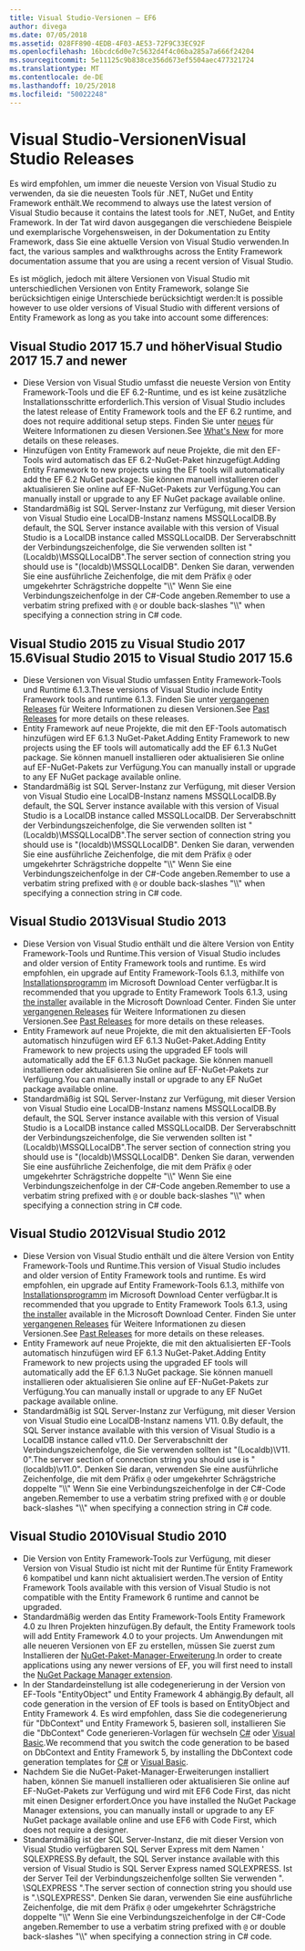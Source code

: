 ```yaml
---
title: Visual Studio-Versionen – EF6
author: divega
ms.date: 07/05/2018
ms.assetid: 028FF890-4EDB-4F03-AE53-72F9C33EC92F
ms.openlocfilehash: 16bcdc6d0e7c5632d4f4c06ba285a7a666f24204
ms.sourcegitcommit: 5e11125c9b838ce356d673ef5504aec477321724
ms.translationtype: MT
ms.contentlocale: de-DE
ms.lasthandoff: 10/25/2018
ms.locfileid: "50022248"
---
```

# <a name="visual-studio-releases"></a><span data-ttu-id="4fab5-102">Visual Studio-Versionen</span><span class="sxs-lookup"><span data-stu-id="4fab5-102">Visual Studio Releases</span></span>

<span data-ttu-id="4fab5-103">Es wird empfohlen, um immer die neueste Version von Visual Studio zu verwenden, da sie die neuesten Tools für .NET, NuGet und Entity Framework enthält.</span><span class="sxs-lookup"><span data-stu-id="4fab5-103">We recommend to always use the latest version of Visual Studio because it contains the latest tools for .NET, NuGet, and Entity Framework.</span></span>
<span data-ttu-id="4fab5-104">In der Tat wird davon ausgegangen die verschiedene Beispiele und exemplarische Vorgehensweisen, in der Dokumentation zu Entity Framework, dass Sie eine aktuelle Version von Visual Studio verwenden.</span><span class="sxs-lookup"><span data-stu-id="4fab5-104">In fact, the various samples and walkthroughs across the Entity Framework documentation assume that you are using a recent version of Visual Studio.</span></span>

<span data-ttu-id="4fab5-105">Es ist möglich, jedoch mit ältere Versionen von Visual Studio mit unterschiedlichen Versionen von Entity Framework, solange Sie berücksichtigen einige Unterschiede berücksichtigt werden:</span><span class="sxs-lookup"><span data-stu-id="4fab5-105">It is possible however to use older versions of Visual Studio with different versions of Entity Framework as long as you take into account some differences:</span></span>

## <a name="visual-studio-2017-157-and-newer"></a><span data-ttu-id="4fab5-106">Visual Studio 2017 15.7 und höher</span><span class="sxs-lookup"><span data-stu-id="4fab5-106">Visual Studio 2017 15.7 and newer</span></span>

- <span data-ttu-id="4fab5-107">Diese Version von Visual Studio umfasst die neueste Version von Entity Framework-Tools und die EF 6.2-Runtime, und es ist keine zusätzliche Installationsschritte erforderlich.</span><span class="sxs-lookup"><span data-stu-id="4fab5-107">This version of Visual Studio includes the latest release of Entity Framework tools and the EF 6.2 runtime, and does not require additional setup steps.</span></span>
<span data-ttu-id="4fab5-108">Finden Sie unter [neues](~/ef6/what-is-new/index.md) für Weitere Informationen zu diesen Versionen.</span><span class="sxs-lookup"><span data-stu-id="4fab5-108">See [What's New](~/ef6/what-is-new/index.md) for more details on these releases.</span></span>
- <span data-ttu-id="4fab5-109">Hinzufügen von Entity Framework auf neue Projekte, die mit den EF-Tools wird automatisch das EF 6.2-NuGet-Paket hinzugefügt.</span><span class="sxs-lookup"><span data-stu-id="4fab5-109">Adding Entity Framework to new projects using the EF tools will automatically add the EF 6.2 NuGet package.</span></span>
<span data-ttu-id="4fab5-110">Sie können manuell installieren oder aktualisieren Sie online auf EF-NuGet-Pakets zur Verfügung.</span><span class="sxs-lookup"><span data-stu-id="4fab5-110">You can manually install or upgrade to any EF NuGet package available online.</span></span>
- <span data-ttu-id="4fab5-111">Standardmäßig ist SQL Server-Instanz zur Verfügung, mit dieser Version von Visual Studio eine LocalDB-Instanz namens MSSQLLocalDB.</span><span class="sxs-lookup"><span data-stu-id="4fab5-111">By default, the SQL Server instance available with this version of Visual Studio is a LocalDB instance called MSSQLLocalDB.</span></span>
<span data-ttu-id="4fab5-112">Der Serverabschnitt der Verbindungszeichenfolge, die Sie verwenden sollten ist "(Localdb)\\MSSQLLocalDB".</span><span class="sxs-lookup"><span data-stu-id="4fab5-112">The server section of connection string you should use is "(localdb)\\MSSQLLocalDB".</span></span>
<span data-ttu-id="4fab5-113">Denken Sie daran, verwenden Sie eine ausführliche Zeichenfolge, die mit dem Präfix `@` oder umgekehrter Schrägstriche doppelte "\\\\" Wenn Sie eine Verbindungszeichenfolge in der C#-Code angeben.</span><span class="sxs-lookup"><span data-stu-id="4fab5-113">Remember to use a verbatim string prefixed with `@` or double back-slashes "\\\\" when specifying a connection string in C# code.</span></span>  


## <a name="visual-studio-2015-to-visual-studio-2017-156"></a><span data-ttu-id="4fab5-114">Visual Studio 2015 zu Visual Studio 2017 15.6</span><span class="sxs-lookup"><span data-stu-id="4fab5-114">Visual Studio 2015 to Visual Studio 2017 15.6</span></span>

- <span data-ttu-id="4fab5-115">Diese Versionen von Visual Studio umfassen Entity Framework-Tools und Runtime 6.1.3.</span><span class="sxs-lookup"><span data-stu-id="4fab5-115">These versions of Visual Studio include Entity Framework tools and runtime 6.1.3.</span></span>
<span data-ttu-id="4fab5-116">Finden Sie unter [vergangenen Releases](~/ef6/what-is-new/past-releases.md#ef-613) für Weitere Informationen zu diesen Versionen.</span><span class="sxs-lookup"><span data-stu-id="4fab5-116">See [Past Releases](~/ef6/what-is-new/past-releases.md#ef-613) for more details on these releases.</span></span>
- <span data-ttu-id="4fab5-117">Entity Framework auf neue Projekte, die mit den EF-Tools automatisch hinzufügen wird EF 6.1.3 NuGet-Paket.</span><span class="sxs-lookup"><span data-stu-id="4fab5-117">Adding Entity Framework to new projects using the EF tools will automatically add the EF 6.1.3 NuGet package.</span></span>
<span data-ttu-id="4fab5-118">Sie können manuell installieren oder aktualisieren Sie online auf EF-NuGet-Pakets zur Verfügung.</span><span class="sxs-lookup"><span data-stu-id="4fab5-118">You can manually install or upgrade to any EF NuGet package available online.</span></span>
- <span data-ttu-id="4fab5-119">Standardmäßig ist SQL Server-Instanz zur Verfügung, mit dieser Version von Visual Studio eine LocalDB-Instanz namens MSSQLLocalDB.</span><span class="sxs-lookup"><span data-stu-id="4fab5-119">By default, the SQL Server instance available with this version of Visual Studio is a LocalDB instance called MSSQLLocalDB.</span></span>
<span data-ttu-id="4fab5-120">Der Serverabschnitt der Verbindungszeichenfolge, die Sie verwenden sollten ist "(Localdb)\\MSSQLLocalDB".</span><span class="sxs-lookup"><span data-stu-id="4fab5-120">The server section of connection string you should use is "(localdb)\\MSSQLLocalDB".</span></span>
<span data-ttu-id="4fab5-121">Denken Sie daran, verwenden Sie eine ausführliche Zeichenfolge, die mit dem Präfix `@` oder umgekehrter Schrägstriche doppelte "\\\\" Wenn Sie eine Verbindungszeichenfolge in der C#-Code angeben.</span><span class="sxs-lookup"><span data-stu-id="4fab5-121">Remember to use a verbatim string prefixed with `@` or double back-slashes "\\\\" when specifying a connection string in C# code.</span></span>  


## <a name="visual-studio-2013"></a><span data-ttu-id="4fab5-122">Visual Studio 2013</span><span class="sxs-lookup"><span data-stu-id="4fab5-122">Visual Studio 2013</span></span>
- <span data-ttu-id="4fab5-123">Diese Version von Visual Studio enthält und die ältere Version von Entity Framework-Tools und Runtime.</span><span class="sxs-lookup"><span data-stu-id="4fab5-123">This version of Visual Studio includes and older version of Entity Framework tools and runtime.</span></span>
<span data-ttu-id="4fab5-124">Es wird empfohlen, ein upgrade auf Entity Framework-Tools 6.1.3, mithilfe von [Installationsprogramm](https://www.microsoft.com/download/details.aspx?id=40762) im Microsoft Download Center verfügbar.</span><span class="sxs-lookup"><span data-stu-id="4fab5-124">It is recommended that you upgrade to Entity Framework Tools 6.1.3, using [the installer](https://www.microsoft.com/download/details.aspx?id=40762) available in the Microsoft Download Center.</span></span>
<span data-ttu-id="4fab5-125">Finden Sie unter [vergangenen Releases](~/ef6/what-is-new/past-releases.md#ef-613) für Weitere Informationen zu diesen Versionen.</span><span class="sxs-lookup"><span data-stu-id="4fab5-125">See [Past Releases](~/ef6/what-is-new/past-releases.md#ef-613) for more details on these releases.</span></span>
- <span data-ttu-id="4fab5-126">Entity Framework auf neue Projekte, die mit den aktualisierten EF-Tools automatisch hinzufügen wird EF 6.1.3 NuGet-Paket.</span><span class="sxs-lookup"><span data-stu-id="4fab5-126">Adding Entity Framework to new projects using the upgraded EF tools will automatically add the EF 6.1.3 NuGet package.</span></span>
<span data-ttu-id="4fab5-127">Sie können manuell installieren oder aktualisieren Sie online auf EF-NuGet-Pakets zur Verfügung.</span><span class="sxs-lookup"><span data-stu-id="4fab5-127">You can manually install or upgrade to any EF NuGet package available online.</span></span>
- <span data-ttu-id="4fab5-128">Standardmäßig ist SQL Server-Instanz zur Verfügung, mit dieser Version von Visual Studio eine LocalDB-Instanz namens MSSQLLocalDB.</span><span class="sxs-lookup"><span data-stu-id="4fab5-128">By default, the SQL Server instance available with this version of Visual Studio is a LocalDB instance called MSSQLLocalDB.</span></span>
<span data-ttu-id="4fab5-129">Der Serverabschnitt der Verbindungszeichenfolge, die Sie verwenden sollten ist "(Localdb)\\MSSQLLocalDB".</span><span class="sxs-lookup"><span data-stu-id="4fab5-129">The server section of connection string you should use is "(localdb)\\MSSQLLocalDB".</span></span>
<span data-ttu-id="4fab5-130">Denken Sie daran, verwenden Sie eine ausführliche Zeichenfolge, die mit dem Präfix `@` oder umgekehrter Schrägstriche doppelte "\\\\" Wenn Sie eine Verbindungszeichenfolge in der C#-Code angeben.</span><span class="sxs-lookup"><span data-stu-id="4fab5-130">Remember to use a verbatim string prefixed with `@` or double back-slashes "\\\\" when specifying a connection string in C# code.</span></span>  

## <a name="visual-studio-2012"></a><span data-ttu-id="4fab5-131">Visual Studio 2012</span><span class="sxs-lookup"><span data-stu-id="4fab5-131">Visual Studio 2012</span></span>

- <span data-ttu-id="4fab5-132">Diese Version von Visual Studio enthält und die ältere Version von Entity Framework-Tools und Runtime.</span><span class="sxs-lookup"><span data-stu-id="4fab5-132">This version of Visual Studio includes and older version of Entity Framework tools and runtime.</span></span>
<span data-ttu-id="4fab5-133">Es wird empfohlen, ein upgrade auf Entity Framework-Tools 6.1.3, mithilfe von [Installationsprogramm](https://www.microsoft.com/download/details.aspx?id=40762) im Microsoft Download Center verfügbar.</span><span class="sxs-lookup"><span data-stu-id="4fab5-133">It is recommended that you upgrade to Entity Framework Tools 6.1.3, using [the installer](https://www.microsoft.com/download/details.aspx?id=40762) available in the Microsoft Download Center.</span></span>
<span data-ttu-id="4fab5-134">Finden Sie unter [vergangenen Releases](~/ef6/what-is-new/past-releases.md#ef-613) für Weitere Informationen zu diesen Versionen.</span><span class="sxs-lookup"><span data-stu-id="4fab5-134">See [Past Releases](~/ef6/what-is-new/past-releases.md#ef-613) for more details on these releases.</span></span>
- <span data-ttu-id="4fab5-135">Entity Framework auf neue Projekte, die mit den aktualisierten EF-Tools automatisch hinzufügen wird EF 6.1.3 NuGet-Paket.</span><span class="sxs-lookup"><span data-stu-id="4fab5-135">Adding Entity Framework to new projects using the upgraded EF tools will automatically add the EF 6.1.3 NuGet package.</span></span>
<span data-ttu-id="4fab5-136">Sie können manuell installieren oder aktualisieren Sie online auf EF-NuGet-Pakets zur Verfügung.</span><span class="sxs-lookup"><span data-stu-id="4fab5-136">You can manually install or upgrade to any EF NuGet package available online.</span></span>
- <span data-ttu-id="4fab5-137">Standardmäßig ist SQL Server-Instanz zur Verfügung, mit dieser Version von Visual Studio eine LocalDB-Instanz namens V11. 0.</span><span class="sxs-lookup"><span data-stu-id="4fab5-137">By default, the SQL Server instance available with this version of Visual Studio is a LocalDB instance called v11.0.</span></span>
<span data-ttu-id="4fab5-138">Der Serverabschnitt der Verbindungszeichenfolge, die Sie verwenden sollten ist "(Localdb)\\V11. 0".</span><span class="sxs-lookup"><span data-stu-id="4fab5-138">The server section of connection string you should use is "(localdb)\\v11.0".</span></span>
<span data-ttu-id="4fab5-139">Denken Sie daran, verwenden Sie eine ausführliche Zeichenfolge, die mit dem Präfix `@` oder umgekehrter Schrägstriche doppelte "\\\\" Wenn Sie eine Verbindungszeichenfolge in der C#-Code angeben.</span><span class="sxs-lookup"><span data-stu-id="4fab5-139">Remember to use a verbatim string prefixed with `@` or double back-slashes "\\\\" when specifying a connection string in C# code.</span></span>  

## <a name="visual-studio-2010"></a><span data-ttu-id="4fab5-140">Visual Studio 2010</span><span class="sxs-lookup"><span data-stu-id="4fab5-140">Visual Studio 2010</span></span>

- <span data-ttu-id="4fab5-141">Die Version von Entity Framework-Tools zur Verfügung, mit dieser Version von Visual Studio ist nicht mit der Runtime für Entity Framework 6 kompatibel und kann nicht aktualisiert werden.</span><span class="sxs-lookup"><span data-stu-id="4fab5-141">The version of Entity Framework Tools available with this version of Visual Studio is not compatible with the Entity Framework 6 runtime and cannot be upgraded.</span></span>
- <span data-ttu-id="4fab5-142">Standardmäßig werden das Entity Framework-Tools Entity Framework 4.0 zu Ihren Projekten hinzufügen.</span><span class="sxs-lookup"><span data-stu-id="4fab5-142">By default, the Entity Framework tools will add Entity Framework 4.0 to your projects.</span></span>
<span data-ttu-id="4fab5-143">Um Anwendungen mit alle neueren Versionen von EF zu erstellen, müssen Sie zuerst zum Installieren der [NuGet-Paket-Manager-Erweiterung](https://marketplace.visualstudio.com/items?itemName=NuGetTeam.NuGetPackageManager).</span><span class="sxs-lookup"><span data-stu-id="4fab5-143">In order to create applications using any newer versions of EF, you will first need to install the [NuGet Package Manager extension](https://marketplace.visualstudio.com/items?itemName=NuGetTeam.NuGetPackageManager).</span></span>
- <span data-ttu-id="4fab5-144">In der Standardeinstellung ist alle codegenerierung in der Version von EF-Tools "EntityObject" und Entity Framework 4 abhängig.</span><span class="sxs-lookup"><span data-stu-id="4fab5-144">By default, all code generation in the version of EF tools is based on EntityObject and Entity Framework 4.</span></span>
<span data-ttu-id="4fab5-145">Es wird empfohlen, dass Sie die codegenerierung für "DbContext" und Entity Framework 5, basieren soll, installieren Sie die "DbContext" Code generieren-Vorlagen für wechseln [C#](https://marketplace.visualstudio.com/items?itemName=EntityFrameworkTeam.EF5xDbContextGeneratorforC) oder [Visual Basic](https://marketplace.visualstudio.com/items?itemName=EntityFrameworkTeam.EF5xDbContextGeneratorforVBNET).</span><span class="sxs-lookup"><span data-stu-id="4fab5-145">We recommend that you switch the code generation to be based on DbContext and Entity Framework 5, by installing the DbContext code generation templates for [C#](https://marketplace.visualstudio.com/items?itemName=EntityFrameworkTeam.EF5xDbContextGeneratorforC) or [Visual Basic](https://marketplace.visualstudio.com/items?itemName=EntityFrameworkTeam.EF5xDbContextGeneratorforVBNET).</span></span>
- <span data-ttu-id="4fab5-146">Nachdem Sie die NuGet-Paket-Manager-Erweiterungen installiert haben, können Sie manuell installieren oder aktualisieren Sie online auf EF-NuGet-Pakets zur Verfügung und wird mit EF6 Code First, das nicht mit einen Designer erfordert.</span><span class="sxs-lookup"><span data-stu-id="4fab5-146">Once you have installed the NuGet Package Manager extensions, you can manually install or upgrade to any EF NuGet package available online and use EF6 with Code First, which does not require a designer.</span></span>
- <span data-ttu-id="4fab5-147">Standardmäßig ist der SQL Server-Instanz, die mit dieser Version von Visual Studio verfügbaren SQL Server Express mit dem Namen ' SQLEXPRESS.</span><span class="sxs-lookup"><span data-stu-id="4fab5-147">By default, the SQL Server instance available with this version of Visual Studio is SQL Server Express named SQLEXPRESS.</span></span>
<span data-ttu-id="4fab5-148">Ist der Server Teil der Verbindungszeichenfolge sollten Sie verwenden ". \\SQLEXPRESS ".</span><span class="sxs-lookup"><span data-stu-id="4fab5-148">The server section of connection string you should use is ".\\SQLEXPRESS".</span></span>
<span data-ttu-id="4fab5-149">Denken Sie daran, verwenden Sie eine ausführliche Zeichenfolge, die mit dem Präfix `@` oder umgekehrter Schrägstriche doppelte "\\\\" Wenn Sie eine Verbindungszeichenfolge in der C#-Code angeben.</span><span class="sxs-lookup"><span data-stu-id="4fab5-149">Remember to use a verbatim string prefixed with `@` or double back-slashes "\\\\" when specifying a connection string in C# code.</span></span>
